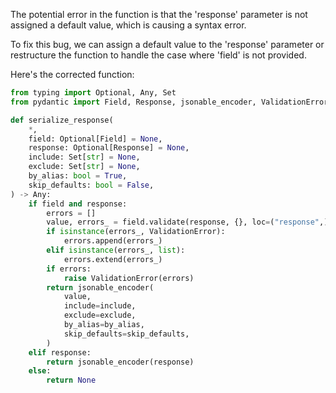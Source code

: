 The potential error in the function is that the 'response' parameter is not assigned a default value, which is causing a syntax error.

To fix this bug, we can assign a default value to the 'response' parameter or restructure the function to handle the case where 'field' is not provided.

Here's the corrected function:

```python
from typing import Optional, Any, Set
from pydantic import Field, Response, jsonable_encoder, ValidationError

def serialize_response(
    *,
    field: Optional[Field] = None,
    response: Optional[Response] = None,
    include: Set[str] = None,
    exclude: Set[str] = None,
    by_alias: bool = True,
    skip_defaults: bool = False,
) -> Any:
    if field and response:
        errors = []
        value, errors_ = field.validate(response, {}, loc=("response",))
        if isinstance(errors_, ValidationError):
            errors.append(errors_)
        elif isinstance(errors_, list):
            errors.extend(errors_)
        if errors:
            raise ValidationError(errors)
        return jsonable_encoder(
            value,
            include=include,
            exclude=exclude,
            by_alias=by_alias,
            skip_defaults=skip_defaults,
        )
    elif response:
        return jsonable_encoder(response)
    else:
        return None
```